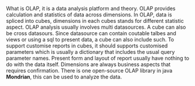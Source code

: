 What is OLAP, it is a data analysis platform and theory. OLAP provides calculation and statistics of data across dimensions.
In OLAP, data is spliced into cubes, dimensions in each cubes stands for different statistic aspect.
OLAP analysis usually involves multi datasources. A cube can also be cross datasours.
Since datasource can contain coutable talbes and views or using a sql to present data, a cube can also include such.
To support customise reports in cubes, it should supports customised parameters which is usually a dictionary that includes the
usual query parameter names.
Present form and layout of report usually have nothing to do with the data itself.
Dimensions are always business aspects that requires confirmation. 
There is one open-source OLAP library in java **Mondrian**, this can be used to analyze the data.
